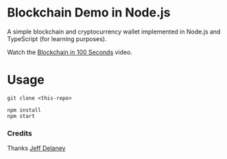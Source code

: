 # Blockchain Demo in Node.js

A simple blockchain and cryptocurrency wallet implemented in Node.js and TypeScript (for learning purposes).

Watch the [Blockchain in 100 Seconds](https://youtu.be/qF7dkrce-mQ) video.

# Usage

```
git clone <this-repo>

npm install
npm start
```

### Credits

Thanks [Jeff Delaney](https://github.com/fireship-io)
